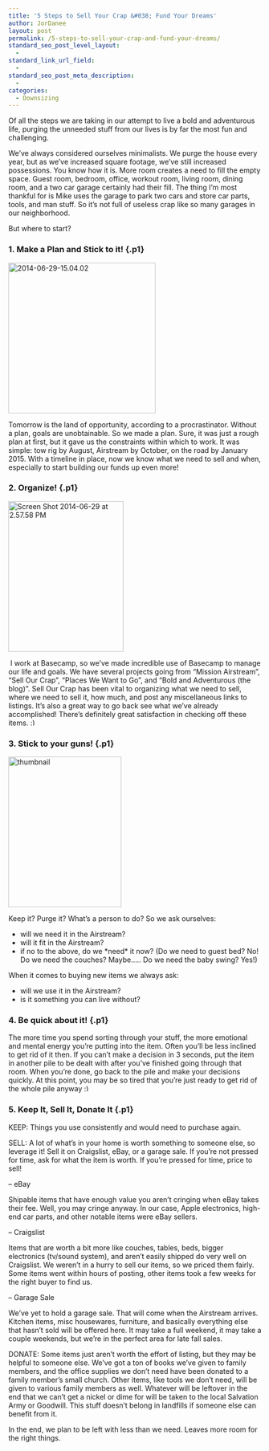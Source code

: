 ```yaml
---
title: '5 Steps to Sell Your Crap &#038; Fund Your Dreams'
author: JorDanee
layout: post
permalink: /5-steps-to-sell-your-crap-and-fund-your-dreams/
standard_seo_post_level_layout:
  - 
standard_link_url_field:
  - 
standard_seo_post_meta_description:
  - 
categories:
  - Downsizing
---
```

<p class="p1">
  Of all the steps we are taking in our attempt to live a bold and adventurous life, purging the unneeded stuff from our lives is by far the most fun and challenging.
</p>

<p class="p1">
  We&#8217;ve always considered ourselves minimalists. We purge the house every year, but as we&#8217;ve increased square footage, we&#8217;ve still increased possessions. You know how it is. More room creates a need to fill the empty space. Guest room, bedroom, office, workout room, living room, dining room, and a two car garage certainly had their fill. The thing I&#8217;m most thankful for is Mike uses the garage to park two cars and store car parts, tools, and man stuff. So it&#8217;s not full of useless crap like so many garages in our neighborhood.
</p>

<p class="p1">
  But where to start?<!--more-->
</p>

### 1. Make a Plan and Stick to it! {.p1}

[<img class="alignnone size-medium wp-image-81" src="http://boldandadventurous.com/_media/2014/06/2014-06-29-15.04.021-293x300.jpg" alt="2014-06-29-15.04.02" width="293" height="300" />][1]

<p class="p1">
  Tomorrow is the land of opportunity, according to a procrastinator. Without a plan, goals are unobtainable. So we made a plan. Sure, it was just a rough plan at first, but it gave us the constraints within which to work. It was simple: tow rig by August, Airstream by October, on the road by January 2015. With a timeline in place, now we know what we need to sell and when, especially to start building our funds up even more!
</p>

### 2. Organize! {.p1}

<img class="alignnone wp-image-78 size-medium" src="http://boldandadventurous.com/_media/2014/06/Screen-Shot-2014-06-29-at-2.57.58-PM1-229x300.png" alt="Screen Shot 2014-06-29 at 2.57.58 PM" width="229" height="300" />

<p class="p1">
   I work at Basecamp, so we&#8217;ve made incredible use of Basecamp to manage our life and goals. We have several projects going from &#8220;Mission Airstream&#8221;, &#8220;Sell Our Crap&#8221;, &#8220;Places We Want to Go&#8221;, and &#8220;Bold and Adventurous (the blog)&#8221;. Sell Our Crap has been vital to organizing what we need to sell, where we need to sell it, how much, and post any miscellaneous links to listings. It&#8217;s also a great way to go back see what we&#8217;ve already accomplished! There&#8217;s definitely great satisfaction in checking off these items. <img src="http://boldandadventurous.com/wp-includes/images/smilies/simple-smile.png" alt=":)" class="wp-smiley" style="height: 1em; max-height: 1em;" />
</p>

### 3. Stick to your guns! {.p1}

<img class="alignnone wp-image-79 size-medium" src="http://boldandadventurous.com/_media/2014/06/thumbnail1-225x300.jpg" alt="thumbnail" width="225" height="300" />

<p class="p1">
  Keep it? Purge it? What&#8217;s a person to do? So we ask ourselves:
</p>

<ul class="ul1">
  <li class="li1">
    will we need it in the Airstream?
  </li>
  <li class="li1">
    will it fit in the Airstream?
  </li>
  <li class="li1">
    if no to the above, do we *need* it now? (Do we need to guest bed? No! Do we need the couches? Maybe&#8230;.. Do we need the baby swing? Yes!)
  </li>
</ul>

<p class="p1">
  When it comes to buying new items we always ask:
</p>

<ul class="ul1">
  <li class="li1">
    will we use it in the Airstream?
  </li>
  <li class="li1">
    is it something you can live without?
  </li>
</ul>

### 4. Be quick about it! {.p1}

<p class="p1">
  The more time you spend sorting through your stuff, the more emotional and mental energy you&#8217;re putting into the item. Often you&#8217;ll be less inclined to get rid of it then. If you can&#8217;t make a decision in 3 seconds, put the item in another pile to be dealt with after you&#8217;ve finished going through that room. When you&#8217;re done, go back to the pile and make your decisions quickly. At this point, you may be so tired that you&#8217;re just ready to get rid of the whole pile anyway <img src="http://boldandadventurous.com/wp-includes/images/smilies/simple-smile.png" alt=":)" class="wp-smiley" style="height: 1em; max-height: 1em;" />
</p>

### 5. Keep It, Sell It, Donate It {.p1}

<p class="p1">
  KEEP: Things you use consistently and would need to purchase again.
</p>

<p class="p1">
  SELL: A lot of what&#8217;s in your home is worth something to someone else, so leverage it! Sell it on Craigslist, eBay, or a garage sale. If you&#8217;re not pressed for time, ask for what the item is worth. If you&#8217;re pressed for time, price to sell!
</p>

<p class="p1">
  &#8211; eBay
</p>

<p class="p1">
  Shipable items that have enough value you aren&#8217;t cringing when eBay takes their fee. Well, you may cringe anyway. In our case, Apple electronics, high-end car parts, and other notable items were eBay sellers.
</p>

<p class="p1">
  &#8211; Craigslist
</p>

<p class="p1">
  Items that are worth a bit more like couches, tables, beds, bigger electronics (tv/sound system), and aren&#8217;t easily shipped do very well on Craigslist. We weren&#8217;t in a hurry to sell our items, so we priced them fairly. Some items went within hours of posting, other items took a few weeks for the right buyer to find us.
</p>

<p class="p1">
  &#8211; Garage Sale
</p>

<p class="p1">
  We&#8217;ve yet to hold a garage sale. That will come when the Airstream arrives. Kitchen items, misc housewares, furniture, and basically everything else that hasn&#8217;t sold will be offered here. It may take a full weekend, it may take a couple weekends, but we&#8217;re in the perfect area for late fall sales.
</p>

<p class="p1">
  DONATE: Some items just aren&#8217;t worth the effort of listing, but they may be helpful to someone else. We&#8217;ve got a ton of books we&#8217;ve given to family members, and the office supplies we don&#8217;t need have been donated to a family member&#8217;s small church. Other items, like tools we don&#8217;t need, will be given to various family members as well. Whatever will be leftover in the end that we can&#8217;t get a nickel or dime for will be taken to the local Salvation Army or Goodwill. This stuff doesn&#8217;t belong in landfills if someone else can benefit from it.
</p>

<p class="p1">
  In the end, we plan to be left with less than we need. Leaves more room for the right things.
</p>

 [1]: http://boldandadventurous.com/_media/2014/06/2014-06-29-15.04.0211.jpg